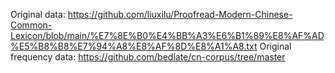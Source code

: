 Original data: https://github.com/liuxilu/Proofread-Modern-Chinese-Common-Lexicon/blob/main/%E7%8E%B0%E4%BB%A3%E6%B1%89%E8%AF%AD%E5%B8%B8%E7%94%A8%E8%AF%8D%E8%A1%A8.txt
Original frequency data: https://github.com/bedlate/cn-corpus/tree/master
